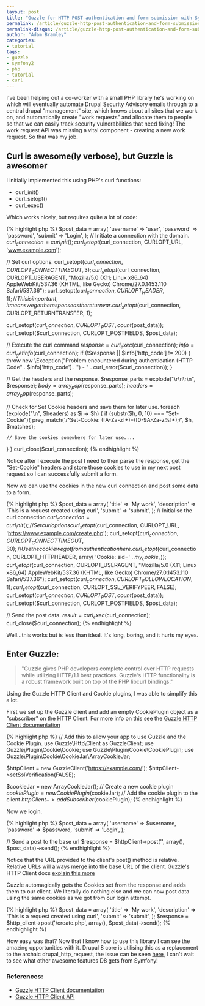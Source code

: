 ```yaml
---
layout: post
title: "Guzzle for HTTP POST authentication and form submission with Symfony 2.0"
permalink: /article/guzzle-http-post-authentication-and-form-submission-symfony-20/
permalink-disqus: /article/guzzle-http-post-authentication-and-form-submission-symfony-20
author: "Adam Bramley"
categories:
- tutorial
tags:
- guzzle
- symfony2
- php
- tutorial
- curl
---
```


I've been helping out a co-worker with a small PHP library he's working on which will eventually automate Drupal Security Advisory emails through to a central drupal "management" site, which knows about all sites that we work on, and automatically create "work requests" and allocate them to people so that we can easily track security vulnerabilities that need fixing! The work request API was missing a vital component - creating a new work request. So that was my job.

## Curl is awesome(ly verbose), but Guzzle is awesomer

I initially implemented this using PHP's curl functions:

*   curl_init()
*   curl_setopt()
*   curl_exec()

Which works nicely, but requires quite a lot of code:

{% highlight php %}
$post_data = array(
  'username' => 'user',
  'password' => 'password',
  'submit' => 'Login',
);
// Initiate a connection with the domain.
$curl_connection = curl_init();
curl_setopt($curl_connection, CURLOPT_URL, 'www.example.com');

// Set curl options.
curl_setopt($curl_connection, CURLOPT_CONNECTTIMEOUT, 3);
curl_setopt($curl_connection, CURLOPT_USERAGENT, "Mozilla/5.0 (X11; Linux x86_64) AppleWebKit/537.36 (KHTML, like Gecko) Chrome/27.0.1453.110 Safari/537.36");
curl_setopt($curl_connection, CURLOPT_HEADER, 1);
// This is important, it means we get the response as the return var.
curl_setopt($curl_connection, CURLOPT_RETURNTRANSFER, 1);

curl_setopt($curl_connection, CURLOPT_POST, count($post_data));
curl_setopt($curl_connection, CURLOPT_POSTFIELDS, $post_data);

// Execute the curl command
$response = curl_exec($curl_connection);
$info = curl_getinfo($curl_connection);
if (!$response || $info['http_code'] != 200) {
  throw new \Exception("Problem encountered during authentication (HTTP Code" . $info['http_code'] . ") - " . curl_error($curl_connection));
}

// Get the headers and the response.
$response_parts = explode("\r\n\r\n", $response);
$body = array_pop($response_parts);
$headers = array_pop($response_parts);

// Check for Set Cookie headers and save them for later use.
foreach (explode("\n", $headers) as $i => $h) {
  if (substr($h, 0, 10) === "Set-Cookie"){
    preg_match('/^Set\-Cookie: ([A-Za-z]+)=([0-9A-Za-z%]*);/', $h, $matches);

    // Save the cookies somewhere for later use....
  }
}
curl_close($curl_connection);
{% endhighlight %}

Notice after I execute the post I need to then parse the response, get the "Set-Cookie" headers and store those cookies to use in my next post request so I can successfully submit a form.

Now we can use the cookies in the new curl connection and post some data to a form.

{% highlight php %}
$post_data = array(
  'title' => 'My work',
  'description' => 'This is a request created using curl',
  'submit' => 'submit',
);
// Initialise the curl connection
$curl_connection = curl_init();
// Set curl options
curl_setopt($curl_connection, CURLOPT_URL, 'https://www.example.com/create.php');
curl_setopt($curl_connection, CURLOPT_CONNECTTIMEOUT, 30);
// Use the cookie we got from authentication here.
curl_setopt($curl_connection, CURLOPT_HTTPHEADER, array(
  'Cookie: sid=' . $my_cookie,
));
curl_setopt($curl_connection, CURLOPT_USERAGENT,
"Mozilla/5.0 (X11; Linux x86_64) AppleWebKit/537.36 (KHTML, like Gecko) Chrome/27.0.1453.110 Safari/537.36");
curl_setopt($curl_connection, CURLOPT_FOLLOWLOCATION, 1);
curl_setopt($curl_connection, CURLOPT_SSL_VERIFYPEER, FALSE);
curl_setopt($curl_connection, CURLOPT_POST, count($post_data));
curl_setopt($curl_connection, CURLOPT_POSTFIELDS, $post_data);

// Send the post data.
$result = curl_exec($curl_connection);
curl_close($curl_connection);
{% endhighlight %}

Well...this works but is less than ideal. It's long, boring, and it hurts my eyes.

## Enter Guzzle:

> "Guzzle gives PHP developers complete control over HTTP requests while utilizing HTTP/1.1 best practices. Guzzle's HTTP functionality is a robust framework built on top of the PHP libcurl bindings."

Using the Guzzle HTTP Client and Cookie plugins, I was able to simplify this a lot.

First we set up the Guzzle client and add an empty CookiePlugin object as a "subscriber" on the HTTP Client. For more info on this see the [Guzzle HTTP Client documentation](http://guzzlephp.org/http-client/client.html)


{% highlight php %}
// Add this to allow your app to use Guzzle and the Cookie Plugin.
use Guzzle\Http\Client as GuzzleClient;
use Guzzle\Plugin\Cookie\Cookie;
use Guzzle\Plugin\Cookie\CookiePlugin;
use Guzzle\Plugin\Cookie\CookieJar\ArrayCookieJar;


$httpClient = new GuzzleClient('https://example.com/');
$httpClient->setSslVerification(FALSE);

$cookieJar = new ArrayCookieJar();
// Create a new cookie plugin
$cookiePlugin = new CookiePlugin($cookieJar);
// Add the cookie plugin to the client
$httpClient->addSubscriber($cookiePlugin);
{% endhighlight %}

Now we login.



{% highlight php %}
$post_data = array(
  'username' => $username,
  'password' => $password,
  'submit' => 'Login',
);

// Send a post to the base url
$response = $httpClient->post('', array(), $post_data)->send();
{% endhighlight %}


Notice that the URL provided to the client's post() method is relative. Relative URLs will always merge into the base URL of the client. Guzzle's HTTP Client docs [explain this more](http://guzzlephp.org/http-client/client.html#base-urls)

Guzzle automagically gets the Cookies set from the response and adds them to our client. We literally do nothing else and we can now post data using the same cookies as we got from our login attempt.


{% highlight php %}
$post_data = array(
  'title' => 'My work',
  'description' => 'This is a request created using curl',
  'submit' => 'submit',
);
$response = $http_client->post('/create.php', array(), $post_data)->send();
{% endhighlight %}

How easy was that? Now that I know how to use this library I can see the amazing opportunities with it. Drupal 8 core is utilising this as a replacement to the archaic drupal_http_request, the issue can be seen [here](https://drupal.org/node/1447736), I can't wait to see what other awesome features D8 gets from Symfony!

### References:
* [Guzzle HTTP Client documentation](http://guzzlephp.org/http-client/client.html)
* [Guzzle HTTP Client API](http://guzzlephp.org/api/class-Guzzle.Http.Client.html)
